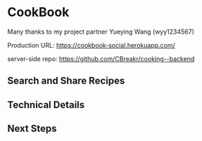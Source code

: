 
# CookBook

Many thanks to my project partner Yueying Wang (wyy1234567)

Production URL: https://cookbook-social.herokuapp.com/

server-side repo: https://github.com/CBreakr/cooking--backend

## Search and Share Recipes

## Technical Details

## Next Steps